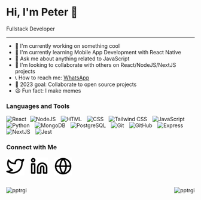 # Hi, I'm Peter 👋

Fullstack Developer

---

- 🔭 I'm currently working on something cool
- 🌱 I'm currently learning Mobile App Development with React Native
- 🎤 Ask me about anything related to JavaScript
- 💞️ I'm looking to collaborate with others on React/NodeJS/NextJS projects
- 📞 How to reach me: [WhatsApp](https://wa.me/254700119134)
- 🎯 2023 goal: Collaborate to open source projects
- 😆 Fun fact: I make memes

### Languages and Tools

<img alt="React" width="26px" style="padding-right:10px;" src="https://cdn.jsdelivr.net/gh/devicons/devicon/icons/react/react-original.svg" /><img alt="NodeJS" width="26px" style="padding-right:10px;" src="https://cdn.jsdelivr.net/gh/devicons/devicon/icons/nodejs/nodejs-original.svg" />
<img alt="HTML" width="26px" style="padding-right:10px;" src="https://cdn.jsdelivr.net/gh/devicons/devicon/icons/html5/html5-original.svg"/>
<img alt="CSS" width="26px" style="padding-right:10px;" src="https://cdn.jsdelivr.net/gh/devicons/devicon/icons/css3/css3-original.svg" />
<img alt="Tailwind CSS" width="26px" style="padding-right:10px;" src="https://cdn.jsdelivr.net/gh/devicons/devicon/icons/tailwindcss/tailwindcss-plain.svg" />
<img alt="JavaScript" width="26px" style="padding-right:10px;" src="https://cdn.jsdelivr.net/gh/devicons/devicon/icons/javascript/javascript-original.svg" />
<img alt="Python" width="26px" style="padding-right:10px;" src="https://cdn.jsdelivr.net/gh/devicons/devicon/icons/python/python-plain.svg"/>
<img alt="MongoDB" width="26px" style="padding-right:10px;" src="https://cdn.jsdelivr.net/gh/devicons/devicon/icons/mongodb/mongodb-original.svg" />
<img alt="PostgreSQL" width="26px" style="padding-right:10px;" src="https://cdn.jsdelivr.net/gh/devicons/devicon/icons/postgresql/postgresql-original.svg" />
<img alt="Git" width="26px" style="padding-right:10px;" src="https://cdn.jsdelivr.net/gh/devicons/devicon/icons/git/git-original.svg" />
<img alt="GitHub" width="26px" style="padding-right:10px;" src="https://cdn.jsdelivr.net/gh/devicons/devicon/icons/github/github-original.svg"/>
<img alt="Express" width="26px" style="padding-right:10px;" src="https://cdn.jsdelivr.net/gh/devicons/devicon/icons/express/express-original.svg" />
<img alt="NextJS" width="26px" style="padding-right:10px;" src="https://cdn.jsdelivr.net/gh/devicons/devicon/icons/nextjs/nextjs-original-wordmark.svg" />
<img alt="Jest" width="26px" style="padding-right:10px;" src="https://cdn.jsdelivr.net/gh/devicons/devicon/icons/jest/jest-plain.svg" />

### Connect with Me

[![Twitter](https://github.com/codeSTACKr/codeSTACKr/blob/master/img/twitter-light.svg)](https://twitter.com/ptrgitonga)
&nbsp;&nbsp;
[![LinkedIn](https://github.com/codeSTACKr/codeSTACKr/blob/master/img/linkedin-light.svg)](https://www.linkedin.com/in/petergitonga)
&nbsp;&nbsp;
[![Portfolio](https://github.com/codeSTACKr/codeSTACKr/blob/master/img/globe-light.svg)](https://ptrgitonga.vercel.app)

##
<p><img align="left" src="https://github-readme-stats.vercel.app/api/top-langs?username=pptrgi&show_icons=true&locale=en&layout=compact" alt="pptrgi" /></p>

<p>&nbsp;<img align="right" src="https://github-readme-stats.vercel.app/api?username=pptrgi&show_icons=true&locale=en" alt="pptrgi" /></p>
<!---
pptrgi/pptrgi is a ✨ special ✨ repository because its `README.md` (this file) appears on your GitHub profile.
You can click the Preview link to take a look at your changes.
--->
